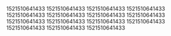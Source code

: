 1521510641433
1521510641433
1521510641433
1521510641433
1521510641433
1521510641433
1521510641433
1521510641433
1521510641433
1521510641433
1521510641433
1521510641433
1521510641433
1521510641433
1521510641433